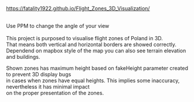 https://fatality1922.github.io/Flight_Zones_3D_Visualization/</br></br>

Use PPM to change the angle of your view </br></br>
This project is purposed to visualise flight zones of Poland in 3D. </br>
That means both vertical and horizontal borders are showed correctly.</br>
Dependend on mapbox style of the map you can also see terrain elevation 
and buildings. 

Shown zones has maximum height based on fakeHeight parameter created to prevent 3D display bugs </br>
in cases when zones have equal heights. 
This implies some inaccuracy, nevertheless it has minimal impact </br> 
on the proper presentation of the zones.
